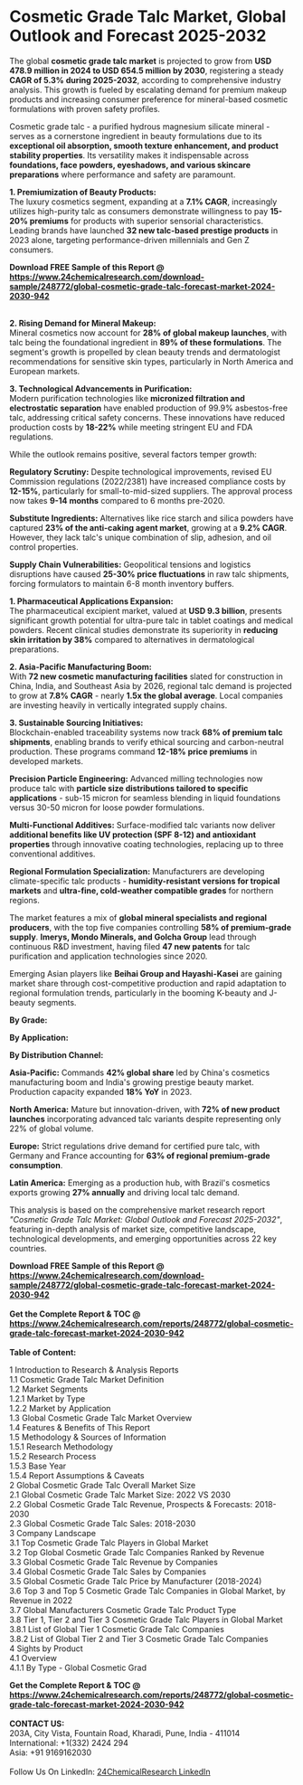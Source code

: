 <h1>Cosmetic Grade Talc Market, Global Outlook and Forecast 2025-2032</h1><p>The global <strong>cosmetic grade talc market</strong> is projected to grow from <strong>USD 478.9 million in 2024 to USD 654.5 million by 2030</strong>, registering a steady <strong>CAGR of 5.3% during 2025-2032</strong>, according to comprehensive industry analysis. This growth is fueled by escalating demand for premium makeup products and increasing consumer preference for mineral-based cosmetic formulations with proven safety profiles.</p><p>Cosmetic grade talc - a purified hydrous magnesium silicate mineral - serves as a cornerstone ingredient in beauty formulations due to its <strong>exceptional oil absorption, smooth texture enhancement, and product stability properties</strong>. Its versatility makes it indispensable across <strong>foundations, face powders, eyeshadows, and various skincare preparations</strong> where performance and safety are paramount.</p><p><strong>1. Premiumization of Beauty Products:</strong><br>
The luxury cosmetics segment, expanding at a <strong>7.1% CAGR</strong>, increasingly utilizes high-purity talc as consumers demonstrate willingness to pay <strong>15-20% premiums</strong> for products with superior sensorial characteristics. Leading brands have launched <strong>32 new talc-based prestige products</strong> in 2023 alone, targeting performance-driven millennials and Gen Z consumers.</p><div><b>Download FREE Sample of this Report @ 
            <a href="https://www.24chemicalresearch.com/download-sample/248772/global-cosmetic-grade-talc-forecast-market-2024-2030-942">
            https://www.24chemicalresearch.com/download-sample/248772/global-cosmetic-grade-talc-forecast-market-2024-2030-942</a></b></div><br><p><strong>2. Rising Demand for Mineral Makeup:</strong><br>
Mineral cosmetics now account for <strong>28% of global makeup launches</strong>, with talc being the foundational ingredient in <strong>89% of these formulations</strong>. The segment's growth is propelled by clean beauty trends and dermatologist recommendations for sensitive skin types, particularly in North America and European markets.</p><p><strong>3. Technological Advancements in Purification:</strong><br>
Modern purification technologies like <strong>micronized filtration and electrostatic separation</strong> have enabled production of 99.9% asbestos-free talc, addressing critical safety concerns. These innovations have reduced production costs by <strong>18-22%</strong> while meeting stringent EU and FDA regulations.</p><p>While the outlook remains positive, several factors temper growth:</p><p><strong>Regulatory Scrutiny:</strong> Despite technological improvements, revised EU Commission regulations (2022/2381) have increased compliance costs by <strong>12-15%</strong>, particularly for small-to-mid-sized suppliers. The approval process now takes <strong>9-14 months</strong> compared to 6 months pre-2020.</p><p><strong>Substitute Ingredients:</strong> Alternatives like rice starch and silica powders have captured <strong>23% of the anti-caking agent market</strong>, growing at a <strong>9.2% CAGR</strong>. However, they lack talc's unique combination of slip, adhesion, and oil control properties.</p><p><strong>Supply Chain Vulnerabilities:</strong> Geopolitical tensions and logistics disruptions have caused <strong>25-30% price fluctuations</strong> in raw talc shipments, forcing formulators to maintain 6-8 month inventory buffers.</p><p><strong>1. Pharmaceutical Applications Expansion:</strong><br>
The pharmaceutical excipient market, valued at <strong>USD 9.3 billion</strong>, presents significant growth potential for ultra-pure talc in tablet coatings and medical powders. Recent clinical studies demonstrate its superiority in <strong>reducing skin irritation by 38%</strong> compared to alternatives in dermatological preparations.</p><p><strong>2. Asia-Pacific Manufacturing Boom:</strong><br>
With <strong>72 new cosmetic manufacturing facilities</strong> slated for construction in China, India, and Southeast Asia by 2026, regional talc demand is projected to grow at <strong>7.8% CAGR</strong> - nearly <strong>1.5x the global average</strong>. Local companies are investing heavily in vertically integrated supply chains.</p><p><strong>3. Sustainable Sourcing Initiatives:</strong><br>
Blockchain-enabled traceability systems now track <strong>68% of premium talc shipments</strong>, enabling brands to verify ethical sourcing and carbon-neutral production. These programs command <strong>12-18% price premiums</strong> in developed markets.</p><p><strong>Precision Particle Engineering:</strong> Advanced milling technologies now produce talc with <strong>particle size distributions tailored to specific applications</strong> - sub-15 micron for seamless blending in liquid foundations versus 30-50 micron for loose powder formulations.</p><p><strong>Multi-Functional Additives:</strong> Surface-modified talc variants now deliver <strong>additional benefits like UV protection (SPF 8-12) and antioxidant properties</strong> through innovative coating technologies, replacing up to three conventional additives.</p><p><strong>Regional Formulation Specialization:</strong> Manufacturers are developing climate-specific talc products - <strong>humidity-resistant versions for tropical markets</strong> and <strong>ultra-fine, cold-weather compatible grades</strong> for northern regions.</p><p>The market features a mix of <strong>global mineral specialists and regional producers</strong>, with the top five companies controlling <strong>58% of premium-grade supply</strong>. <strong>Imerys, Mondo Minerals, and Golcha Group</strong> lead through continuous R&amp;D investment, having filed <strong>47 new patents</strong> for talc purification and application technologies since 2020.</p><p>Emerging Asian players like <strong>Beihai Group and Hayashi-Kasei</strong> are gaining market share through cost-competitive production and rapid adaptation to regional formulation trends, particularly in the booming K-beauty and J-beauty segments.</p><p><strong>By Grade:</strong></p><p><strong>By Application:</strong></p><p><strong>By Distribution Channel:</strong></p><p><strong>Asia-Pacific:</strong> Commands <strong>42% global share</strong> led by China's cosmetics manufacturing boom and India's growing prestige beauty market. Production capacity expanded <strong>18% YoY</strong> in 2023.</p><p><strong>North America:</strong> Mature but innovation-driven, with <strong>72% of new product launches</strong> incorporating advanced talc variants despite representing only 22% of global volume.</p><p><strong>Europe:</strong> Strict regulations drive demand for certified pure talc, with Germany and France accounting for <strong>63% of regional premium-grade consumption</strong>.</p><p><strong>Latin America:</strong> Emerging as a production hub, with Brazil's cosmetics exports growing <strong>27% annually</strong> and driving local talc demand.</p><p>This analysis is based on the comprehensive market research report <em>"Cosmetic Grade Talc Market: Global Outlook and Forecast 2025-2032"</em>, featuring in-depth analysis of market size, competitive landscape, technological developments, and emerging opportunities across 22 key countries.</p><div><b>Download FREE Sample of this Report @ 
            <a href="https://www.24chemicalresearch.com/download-sample/248772/global-cosmetic-grade-talc-forecast-market-2024-2030-942">
            https://www.24chemicalresearch.com/download-sample/248772/global-cosmetic-grade-talc-forecast-market-2024-2030-942</a></b></div><br><div><b>Get the Complete Report & TOC @ 
            <a href="https://www.24chemicalresearch.com/reports/248772/global-cosmetic-grade-talc-forecast-market-2024-2030-942">
            https://www.24chemicalresearch.com/reports/248772/global-cosmetic-grade-talc-forecast-market-2024-2030-942</a></b></div><br>
            <b>Table of Content:</b><p>1 Introduction to Research & Analysis Reports<br />
    1.1 Cosmetic Grade Talc Market Definition<br />
    1.2 Market Segments<br />
        1.2.1 Market by Type<br />
        1.2.2 Market by Application<br />
    1.3 Global Cosmetic Grade Talc Market Overview<br />
    1.4 Features & Benefits of This Report<br />
    1.5 Methodology & Sources of Information<br />
        1.5.1 Research Methodology<br />
        1.5.2 Research Process<br />
        1.5.3 Base Year<br />
        1.5.4 Report Assumptions & Caveats<br />
2 Global Cosmetic Grade Talc Overall Market Size<br />
    2.1 Global Cosmetic Grade Talc Market Size: 2022 VS 2030<br />
    2.2 Global Cosmetic Grade Talc Revenue, Prospects & Forecasts: 2018-2030<br />
    2.3 Global Cosmetic Grade Talc Sales: 2018-2030<br />
3 Company Landscape<br />
    3.1 Top Cosmetic Grade Talc Players in Global Market<br />
    3.2 Top Global Cosmetic Grade Talc Companies Ranked by Revenue<br />
    3.3 Global Cosmetic Grade Talc Revenue by Companies<br />
    3.4 Global Cosmetic Grade Talc Sales by Companies<br />
    3.5 Global Cosmetic Grade Talc Price by Manufacturer (2018-2024)<br />
    3.6 Top 3 and Top 5 Cosmetic Grade Talc Companies in Global Market, by Revenue in 2022<br />
    3.7 Global Manufacturers Cosmetic Grade Talc Product Type<br />
    3.8 Tier 1, Tier 2 and Tier 3 Cosmetic Grade Talc Players in Global Market<br />
        3.8.1 List of Global Tier 1 Cosmetic Grade Talc Companies<br />
        3.8.2 List of Global Tier 2 and Tier 3 Cosmetic Grade Talc Companies<br />
4 Sights by Product<br />
    4.1 Overview<br />
        4.1.1 By Type - Global Cosmetic Grad</p><div><b>Get the Complete Report & TOC @ 
            <a href="https://www.24chemicalresearch.com/reports/248772/global-cosmetic-grade-talc-forecast-market-2024-2030-942">
            https://www.24chemicalresearch.com/reports/248772/global-cosmetic-grade-talc-forecast-market-2024-2030-942</a></b></div><br><b>CONTACT US:</b><br>
            203A, City Vista, Fountain Road, Kharadi, Pune, India - 411014<br>
            International: +1(332) 2424 294<br>
            Asia: +91 9169162030 <br><br>
            Follow Us On LinkedIn: <a href="https://www.linkedin.com/company/24chemicalresearch/">24ChemicalResearch LinkedIn</a>